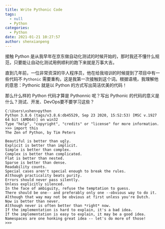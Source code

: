 ```yaml
---
title: Write Pythonic Code
tags:
  - null
  - Python
categories:
  - Python
date: 2021-01-21 10:27:57
author: shenxianpeng
---
```


接触 Python 是从我早年在京东做自动化测试的时候开始的，那时我还不懂什么规范，只要能让自动化测试用例顺利的跑下来就是万事大吉。

直到几年前，一位非常资深的华人程序员，他在给我培训的时候提到了项目中有一些代码不 `Pythonic` 需要重构，这是我第一次接触到这个词。根据语境，我理解他的意思：Pythonic 就是以 Python 的方式写出简洁优美的代码！

那么什么样的 Python 代码才算是 Pythonnic 呢？写出 Pythonic 的代码的意义是什么？测试、开发、DevOps要不要学习这些？

```
C:\Users\xshen>python
Python 3.8.6 (tags/v3.8.6:db45529, Sep 23 2020, 15:52:53) [MSC v.1927 64 bit (AMD64)] on win32
Type "help", "copyright", "credits" or "license" for more information.
>>> import this
The Zen of Python, by Tim Peters

Beautiful is better than ugly.
Explicit is better than implicit.
Simple is better than complex.
Complex is better than complicated.
Flat is better than nested.
Sparse is better than dense.
Readability counts.
Special cases aren't special enough to break the rules.
Although practicality beats purity.
Errors should never pass silently.
Unless explicitly silenced.
In the face of ambiguity, refuse the temptation to guess.
There should be one-- and preferably only one --obvious way to do it.
Although that way may not be obvious at first unless you're Dutch.
Now is better than never.
Although never is often better than *right* now.
If the implementation is hard to explain, it's a bad idea.
If the implementation is easy to explain, it may be a good idea.
Namespaces are one honking great idea -- let's do more of those!
>>>
```
